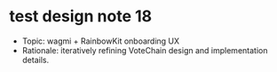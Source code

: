 # test design note 18

- Topic: wagmi + RainbowKit onboarding UX
- Rationale: iteratively refining VoteChain design and implementation details.
